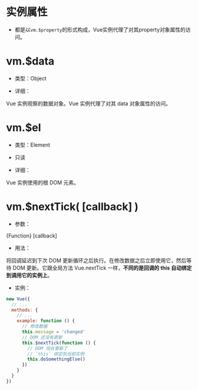 # 实例属性

* 都是以`vm.$property`的形式构成，Vue实例代理了对其property对象属性的访问。


# vm.$data

* 类型：Object

* 详细：

Vue 实例观察的数据对象。Vue 实例代理了对其 data 对象属性的访问。

# vm.$el

* 类型：Element

* 只读

* 详细：

Vue 实例使用的根 DOM 元素。

# vm.$nextTick( [callback] )

* 参数：

{Function} [callback]

* 用法：

将回调延迟到下次 DOM 更新循环之后执行。在修改数据之后立即使用它，然后等待 DOM 更新。它跟全局方法 Vue.nextTick 一样，**不同的是回调的 this 自动绑定到调用它的实例上**。

* 实例：
```js
new Vue({
  // ...
  methods: {
    // ...
    example: function () {
      // 修改数据
      this.message = 'changed'
      // DOM 还没有更新
      this.$nextTick(function () {
        // DOM 现在更新了
        // `this` 绑定到当前实例
        this.doSomethingElse()
      })
    }
  }
})
```